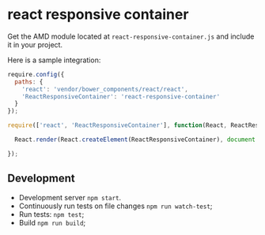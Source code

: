 # react responsive container

Get the AMD module located at `react-responsive-container.js` and include it in your project.

Here is a sample integration:

```js
require.config({
  paths: {
    'react': 'vendor/bower_components/react/react',
    'ReactResponsiveContainer': 'react-responsive-container'
  }
});

require(['react', 'ReactResponsiveContainer'], function(React, ReactResponsiveContainer) {

  React.render(React.createElement(ReactResponsiveContainer), document.getElementById('widget-container'));

});
```

## Development

* Development server `npm start`.
* Continuously run tests on file changes `npm run watch-test`;
* Run tests: `npm test`;
* Build `npm run build`;
